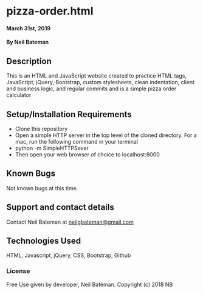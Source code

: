 # pizza-order.html

#### March 31st, 2019

#### By Neil Bateman

## Description

This is an HTML and JavaScript website created to practice HTML tags, JavaScript, jQuery, Bootstrap, custom stylesheets, clean indentation, client and business logic, and regular commits and is a simple pizza order calculator
## Setup/Installation Requirements

* Clone this repository
* Open a simple HTTP server in the top level of the cloned directory. For a mac, run the following command in your terminal
* python -m SimpleHTTPSever
* Then open your web browser of choice to localhost:8000

## Known Bugs

Not known bugs at this time.

## Support and contact details

Contact Neil Bateman at neilgbateman@gmail.com

## Technologies Used

HTML, Javascript, jQuery, CSS, Bootstrap, Github

### License

Free Use given by developer, Neil Bateman. Copyright (c) 2018 NB
